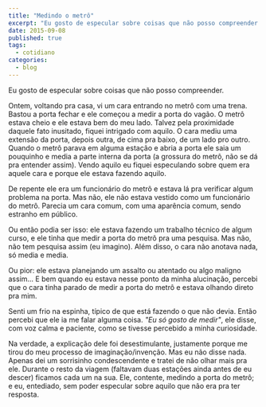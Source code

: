 ```yaml
---
title: "Medindo o metrô"
excerpt: "Eu gosto de especular sobre coisas que não posso compreender."
date: 2015-09-08
published: true
tags: 
  - cotidiano
categories:
  - blog
---
```

Eu gosto de especular sobre coisas que não posso compreender.

Ontem, voltando pra casa, vi um cara entrando no metrô com uma trena. Bastou a porta fechar e ele começou a medir a porta do vagão. O metrô estava cheio e ele estava bem do meu lado. Talvez pela proximidade daquele fato inusitado, fiquei intrigado com aquilo. O cara mediu uma extensão da porta, depois outra, de cima pra baixo, de um lado pro outro. Quando o metrô parava em alguma estação e abria a porta ele saia um pouquinho e media a parte interna da porta (a grossura do metrô, não se dá pra entender assim). Vendo aquilo eu fiquei especulando sobre quem era aquele cara e porque ele estava fazendo aquilo.

De repente ele era um funcionário do metrô e estava lá pra verificar algum problema na porta. Mas não, ele não estava vestido como um funcionário do metrô. Parecia um cara comum, com uma aparência comum, sendo estranho em público.

Ou então podia ser isso: ele estava fazendo um trabalho técnico de algum curso, e ele tinha que medir a porta do metrô pra uma pesquisa. Mas não, não tem pesquisa assim (eu imagino). Além disso, o cara não anotava nada, só media e media.

Ou pior: ele estava planejando um assalto ou atentado ou algo maligno assim... E bem quando eu estava nesse ponto da minha alucinação, percebi que o cara tinha parado de medir a porta do metrô e estava olhando direto pra mim.

Senti um frio na espinha, típico de que está fazendo o que não devia. Então percebi que ele ia me falar alguma coisa. *"Eu só gosto de medir"*, ele disse, com voz calma e paciente, como se tivesse percebido a minha curiosidade. 

Na verdade, a explicação dele foi desestimulante, justamente porque me tirou do meu processo de imaginação/invenção. Mas eu não disse nada. Apenas dei um sorrisinho condescendente e tratei de não olhar mais pra ele. Durante o resto da viagem (faltavam duas estações ainda antes de eu descer) ficamos cada um na sua. Ele, contente, medindo a porta do metrô; e eu, entediado, sem poder especular sobre aquilo que não era pra ter resposta.
